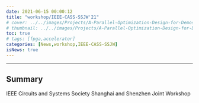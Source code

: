 ```yaml
---
date: 2021-06-15 00:00:12
title: "workshop/IEEE-CASS-SSJW'21"
# cover: ../../images/Projects/A-Parallel-Optimization-Design-for-Demosaicing&RISC-V-CPU-on-FPGA/half-flow.svg
# thumbnail: ../../images/Projects/A-Parallel-Optimization-Design-for-Demosaicing&RISC-V-CPU-on-FPGA/dema.svg
toc: true
# tags: [fpga,accelerator]
categories: [News,workshop,IEEE-CASS-SSJW]
isNews: true
---
```

***
## Summary

IEEE Circuits and Systems Society Shanghai and Shenzhen Joint Workshop
